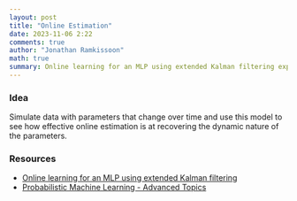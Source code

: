 ```yaml
---
layout: post
title: "Online Estimation"
date: 2023-11-06 2:22
comments: true
author: "Jonathan Ramkissoon"
math: true
summary: Online learning for an MLP using extended Kalman filtering experiment
---
```


### Idea

Simulate data with parameters that change over time and use this model to see how effective online estimation is at recovering the dynamic nature of the parameters. 

### Resources

- [Online learning for an MLP using extended Kalman filtering](https://probml.github.io/dynamax/notebooks/nonlinear_gaussian_ssm/ekf_mlp.html)
- [Probabilistic Machine Learning - Advanced Topics](https://probml.github.io/pml-book/book2.html)